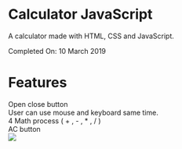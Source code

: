 # Calculator JavaScript
A calculator made with HTML, CSS and JavaScript.


Completed On: 10 March 2019


# Features

Open close button<br>
User can use mouse and keyboard same time.<br>
4 Math process ( + , - , * , / )<br>
AC button<br>
<img src="https://i.imgflip.com/2vosxr.gif" />
